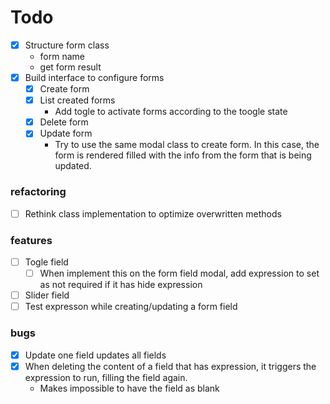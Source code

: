 # Todo

- [X] Structure form class
    - form name
    - get form result
- [X] Build interface to configure forms
    - [X] Create form
    - [X] List created forms
        - Add togle to activate forms according to the toogle state
    - [X] Delete form
    - [X] Update form
        - Try to use the same modal class to create form. In this case, the form is rendered filled with the info from the form that is being updated.

### refactoring

- [ ] Rethink class implementation to optimize overwritten methods

### features
 - [ ] Togle field  
    - [ ] When implement this on the form field modal, add expression to set as not required if it has hide expression
 - [ ] Slider field
 - [ ] Test expresson while creating/updating a form field

### bugs
- [X] Update one field updates all fields 
- [X] When deleting the content of a field that has expression, it triggers the expression to run, filling the field again.
    - Makes impossible to have the field as blank